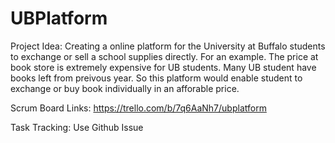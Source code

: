 # UBPlatform
Project Idea:
Creating a online platform for the University at Buffalo students to exchange or sell a school supplies directly. 
For an example. The price at book store is extremely expensive for UB students. Many UB student have books left from preivous year. So this platform would enable student to exchange or buy book individually in an afforable price.


Scrum Board Links:
https://trello.com/b/7q6AaNh7/ubplatform

Task Tracking:
Use Github Issue

